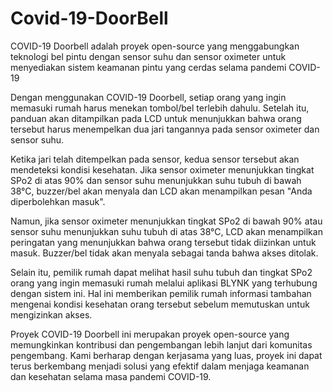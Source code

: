 # Covid-19-DoorBell
 COVID-19 Doorbell adalah proyek open-source yang menggabungkan teknologi bel pintu dengan sensor suhu dan sensor oximeter untuk menyediakan sistem keamanan pintu yang cerdas selama pandemi COVID-19
 
 Dengan menggunakan COVID-19 Doorbell, setiap orang yang ingin memasuki rumah harus menekan tombol/bel terlebih dahulu. Setelah itu, panduan akan ditampilkan pada LCD untuk menunjukkan bahwa orang tersebut harus menempelkan dua jari tangannya pada sensor oximeter dan sensor suhu.

 Ketika jari telah ditempelkan pada sensor, kedua sensor tersebut akan mendeteksi kondisi kesehatan. Jika sensor oximeter menunjukkan tingkat SPo2 di atas 90% dan sensor suhu menunjukkan suhu tubuh di bawah 38°C, buzzer/bel akan menyala dan LCD akan menampilkan pesan "Anda diperbolehkan masuk".

Namun, jika sensor oximeter menunjukkan tingkat SPo2 di bawah 90% atau sensor suhu menunjukkan suhu tubuh di atas 38°C, LCD akan menampilkan peringatan yang menunjukkan bahwa orang tersebut tidak diizinkan untuk masuk. Buzzer/bel tidak akan menyala sebagai tanda bahwa akses ditolak.

Selain itu, pemilik rumah dapat melihat hasil suhu tubuh dan tingkat SPo2 orang yang ingin memasuki rumah melalui aplikasi BLYNK yang terhubung dengan sistem ini. Hal ini memberikan pemilik rumah informasi tambahan mengenai kondisi kesehatan orang tersebut sebelum memutuskan untuk mengizinkan akses.

Proyek COVID-19 Doorbell ini merupakan proyek open-source yang memungkinkan kontribusi dan pengembangan lebih lanjut dari komunitas pengembang. Kami berharap dengan kerjasama yang luas, proyek ini dapat terus berkembang menjadi solusi yang efektif dalam menjaga keamanan dan kesehatan selama masa pandemi COVID-19.

